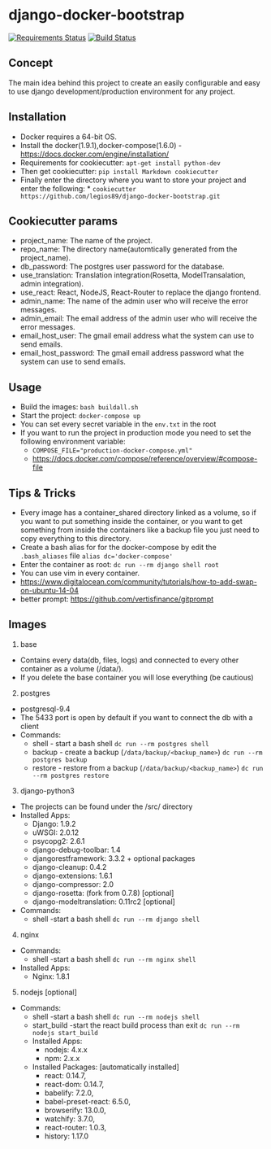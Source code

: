 # django-docker-bootstrap
[![Requirements Status](https://requires.io/github/legios89/django-docker-bootstrap/requirements.svg?branch=master)](https://requires.io/github/legios89/django-docker-bootstrap/requirements/?branch=master)
[![Build Status](https://travis-ci.org/legios89/django-docker-bootstrap.svg?branch=master)](https://travis-ci.org/legios89/django-docker-bootstrap)

## Concept
The main idea behind this project to create an easily configurable and easy to use django
development/production environment for any project.

## Installation
* Docker requires a 64-bit OS.
* Install the docker(1.9.1),docker-compose(1.6.0) - https://docs.docker.com/engine/installation/
* Requirements for cookiecutter: ```apt-get install python-dev```
* Then get cookiecutter: ```pip install Markdown cookiecutter```
* Finally enter the directory where you want to store your project and enter the following:
      * ```cookiecutter https://github.com/legios89/django-docker-bootstrap.git```

## Cookiecutter params
* project_name: The name of the project.
* repo_name: The directory name(automtically generated from the project_name).
* db_password: The postgres user password for the database.
* use_translation: Translation integration(Rosetta, ModelTransalation, admin integration).
* use_react: React, NodeJS, React-Router to replace the django frontend.
* admin_name: The name of the admin user who will receive the error messages.
* admin_email: The email address of the admin user who will receive the error messages.
* email_host_user: The gmail email address what the system can use to send emails.
* email_host_password: The gmail email address password what the system can use to send emails.

## Usage
* Build the images: ```bash buildall.sh```
* Start the project: ```docker-compose up ```
* You can set every secret variable in the  ```env.txt``` in the root
* If you want to run the project in production mode you need to set the following environment variable:         
    * ```COMPOSE_FILE="production-docker-compose.yml"```
    * https://docs.docker.com/compose/reference/overview/#compose-file

## Tips & Tricks
* Every image has a container_shared directory linked as a volume, so if you want to put something inside the container, or
you want to get something from inside the containers like a backup file you just need to copy everything to this directory.
* Create a bash alias for for the docker-compose by edit the ```.bash_aliases``` file ```alias dc='docker-compose'```
* Enter the container as root: ```dc run --rm django shell root```
* You can use vim in every container.
* https://www.digitalocean.com/community/tutorials/how-to-add-swap-on-ubuntu-14-04
* better prompt: https://github.com/vertisfinance/gitprompt

## Images
1. base
 * Contains every data(db, files, logs) and connected to every other container as a volume (/data/).
 * If you delete the base container you will lose everything (be cautious)
2. postgres
 * postgresql-9.4
 * The 5433 port is open by default if you want to connect the db with a client
 * Commands:
    * shell - start a bash shell ```dc run --rm postgres shell```
    * backup - create a backup (```/data/backup/<backup_name>```) ```dc run --rm postgres backup```
    * restore - restore from a backup (```/data/backup/<backup_name>```) ```dc run --rm postgres restore```
3. django-python3
 * The projects can be found under the /src/ directory
 * Installed Apps:
    * Django: 1.9.2
    * uWSGI: 2.0.12
    * psycopg2: 2.6.1
    * django-debug-toolbar: 1.4
    * djangorestframework: 3.3.2 + optional packages
    * django-cleanup: 0.4.2
    * django-extensions: 1.6.1
    * django-compressor: 2.0
    * django-rosetta: (fork from 0.7.8) [optional]
    * django-modeltranslation: 0.11rc2 [optional]
 * Commands:
   * shell -start a bash shell ```dc run --rm django shell```
4. nginx
 * Commands:
   * shell -start a bash shell ```dc run --rm nginx shell```
 * Installed Apps:
   * Nginx: 1.8.1
5. nodejs [optional]
 * Commands:
      * shell -start a bash shell ```dc run --rm nodejs shell```
      * start_build -start the react build process than exit ```dc run --rm nodejs start_build```
   * Installed Apps:
      * nodejs: 4.x.x
      * npm: 2.x.x
   * Installed Packages: [automatically installed]
      * react: 0.14.7,
      * react-dom: 0.14.7,
      * babelify: 7.2.0,
      * babel-preset-react: 6.5.0,
      * browserify: 13.0.0,
      * watchify: 3.7.0,
      * react-router: 1.0.3,
      * history: 1.17.0
